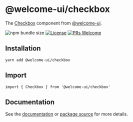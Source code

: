 # @welcome-ui/checkbox

The [Checkbox](https://welcome-ui.com/components/checkbox) component from [@welcome-ui](https://welcome-ui.com).

![npm bundle size](https://img.shields.io/bundlephobia/minzip/@welcome-ui/checkbox) [![License](https://img.shields.io/npm/l/welcome-ui.svg)](https://github.com/WTTJ/welcome-ui/blob/master/LICENSE) [![PRs Welcome](https://img.shields.io/badge/PRs-welcome-mediumspringgreen.svg)](ttps://github.com/WTTJ/welcome-ui/blob/master/CONTRIBUTING.mdx)

## Installation

    yarn add @welcome-ui/checkbox

## Import

    import { Checkbox } from '@welcome-ui/checkbox'

## Documentation

See the [documentation](https://welcome-ui.com/components/checkbox) or [package source](https://github.com/WTTJ/welcome-ui/tree/master/packages/Checkbox) for more details.
